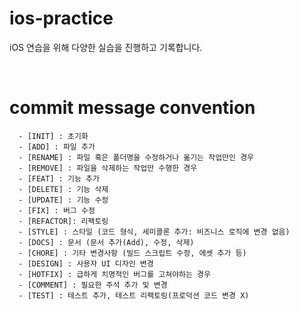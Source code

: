 # ios-practice
iOS 연습을 위해 다양한 실습을 진행하고 기록합니다.

</br>

# commit message convention
```
  - [INIT] : 초기화
  - [ADD] : 파일 추가
  - [RENAME] : 파일 혹은 폴더명을 수정하거나 옮기는 작업만인 경우
  - [REMOVE] : 파일을 삭제하는 작업만 수행한 경우
  - [FEAT] : 기능 추가
  - [DELETE] : 기능 삭제
  - [UPDATE] : 기능 수정
  - [FIX] : 버그 수정
  - [REFACTOR]: 리팩토링
  - [STYLE] : 스타일 (코드 형식, 세미콜론 추가: 비즈니스 로직에 변경 없음)
  - [DOCS] : 문서 (문서 추가(Add), 수정, 삭제)
  - [CHORE] : 기타 변경사항 (빌드 스크립트 수정, 에셋 추가 등)
  - [DESIGN] : 사용자 UI 디자인 변경
  - [HOTFIX] : 급하게 치명적인 버그를 고쳐야하는 경우
  - [COMMENT] : 필요한 주석 추가 및 변경
  - [TEST] : 테스트 추가, 테스트 리팩토링(프로덕션 코드 변경 X)
  ```
